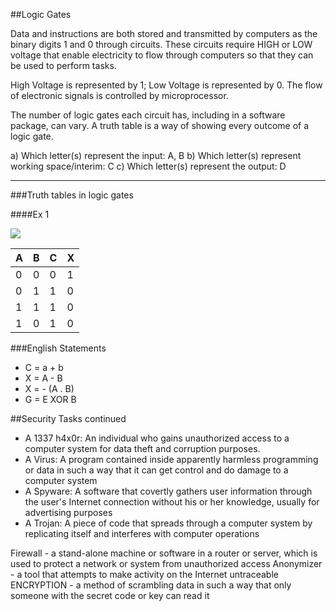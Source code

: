 ##Logic Gates

Data and instructions are both stored and transmitted by computers as the binary digits 1 and 0 through circuits. These circuits require HIGH or LOW voltage that enable electricity to flow through computers so that they can be used to perform tasks.

High Voltage is represented by 1; Low Voltage is represented by 0. The flow of electronic signals is controlled by microprocessor.

The number of logic gates each circuit has, including in a software package, can vary.
A truth table is a way of showing every outcome of a logic gate.

a) Which letter(s) represent the input: A, B
b) Which letter(s) represent working space/interim: C
c) Which letter(s) represent the output: D

---
###Truth tables in logic gates

####Ex 1

![](http://i.imgur.com/NvskUPx.png)

| A | B | C | X |
|---|---|---|---|
| 0 | 0 | 0 | 1 |
| 0 | 1 | 1 | 0 |
| 1 | 1 | 1 | 0 |
| 1 | 0 | 1 | 0 |


###English Statements

* C = a + b
* X = A - B
* X = - (A . B)
* G = E XOR B

##Security Tasks continued

* A 1337 h4x0r: An individual who gains unauthorized access to a computer system for data theft and corruption purposes.
* A Virus: A program contained inside apparently harmless programming or data in such a way that it can get control and do damage to a computer system
* A Spyware: A software that covertly gathers user information through the user's Internet connection without his or her knowledge, usually for advertising purposes
* A Trojan: A piece of code that spreads through a computer system by replicating itself and interferes with computer operations

Firewall - a stand-alone machine or software in a router or server, which is used to protect a network or system from unauthorized access
Anonymizer   - a tool that attempts to make activity on the Internet untraceable
ENCRYPTION  - a method of scrambling data in such a way that only someone with the secret code or key can read it
